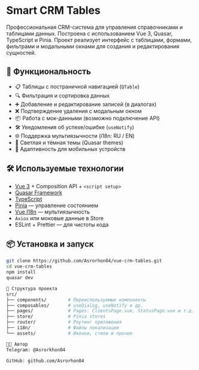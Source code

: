 # Smart CRM Tables

Профессиональная CRM-система для управления справочниками и таблицами данных. Построена с использованием Vue 3, Quasar, TypeScript и Pinia. Проект реализует интерфейс с таблицами, формами, фильтрами и модальными окнами для создания и редактирования сущностей.

## 🚀 Функциональность

- 📋 Таблицы с постраничной навигацией (`QTable`)
- 🔍 Фильтрация и сортировка данных
- ➕ Добавление и редактирование записей (в диалогах)
- ❌ Подтверждение удаления с модальным окном
- 📦 Работа с мок-данными (возможно подключение API)
- 🛠 Уведомления об успехе/ошибке (`useNotify`)
- 🌐 Поддержка мультиязычности (i18n: RU / EN)
- 🌙 Светлая и тёмная темы (Quasar themes)
- 📱 Адаптивность для мобильных устройств

## 🛠️ Используемые технологии

- [Vue 3](https://vuejs.org/) + Composition API + `<script setup>`
- [Quasar Framework](https://quasar.dev/)
- [TypeScript](https://www.typescriptlang.org/)
- [Pinia](https://pinia.vuejs.org/) — управление состоянием
- [Vue I18n](https://kazupon.github.io/vue-i18n/) — мультиязычность
- `Axios` или моковые данные в Store
- ESLint + Prettier — для чистоты кода

## 📦 Установка и запуск

```bash
git clone https://github.com/Asrorhon04/vue-crm-tables.git
cd vue-crm-tables
npm install
quasar dev

📁 Структура проекта
src/
├── components/        # Переиспользуемые компоненты
├── composables/       # useDialog, useNotify и др.
├── pages/             # Pages: ClientsPage.vue, StatusPage.vue и т.д.
├── store/             # Pinia stores
├── router/            # Роутинг приложения
├── i18n/              # Файлы локализации
└── assets/            # Иконки, стили и прочее

🧑‍💻 Автор
Telegram: @Asrorkhon04

GitHub: github.com/Asrorhon04
